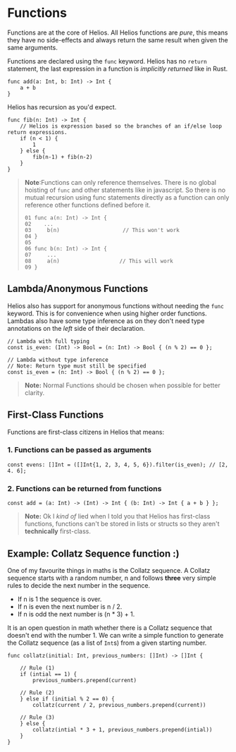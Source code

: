 # Functions

Functions are at the core of Helios. All Helios functions are *pure*, this means they have no side-effects and always return the same result when given the same arguments.

Functions are declared using the `func` keyword.
Helios has no `return` statement, the last expression in a function is *implicitly returned* like in Rust.

```go, noplaypen
func add(a: Int, b: Int) -> Int {
    a + b 
}
```

Helios has recursion as you'd expect.

```go, noplaypen
func fib(n: Int) -> Int {
    // Helios is expression based so the branches of an if/else loop return expressions.
    if (n < 1) {
        1
    } else {
        fib(n-1) + fib(n-2)
    }
}
```

>**Note**:Functions can only reference themselves.
>There is no global hoisting of `func` and other statements like in javascript.
>So there is no mutual recursion using func statements directly as a function can only reference
> other functions defined before it.
>
> ```go, noplaypen
> 01 func a(n: Int) -> Int {
> 02    ...
> 03     b(n)                    // This won't work
> 04 }
> 05
> 06 func b(n: Int) -> Int {
> 07     ...
> 08     a(n)                   // This will work
> 09 }
>```

## Lambda/Anonymous Functions

Helios also has support for anonymous functions without needing the `func` keyword.
This is for convenience when using higher order functions.
Lambdas also have some type inference as on they don't need type annotations on
the *left* side of their declaration.

```rust, noplaypen
// Lambda with full typing
const is_even: (Int) -> Bool = (n: Int) -> Bool { (n % 2) == 0 };

// Lambda without type inference
// Note: Return type must still be specified
const is_even = (n: Int) -> Bool { (n % 2) == 0 };
```

> **Note:** Normal Functions should be chosen when possible for better clarity.

## First-Class Functions

Functions are first-class citizens in Helios that means:

### 1. Functions can be passed as arguments

```ts, noplaypen
const evens: []Int = ([]Int{1, 2, 3, 4, 5, 6}).filter(is_even); // [2, 4. 6]; 
```

### 2. Functions can be returned from functions

```rust, noplaypen
const add = (a: Int) -> (Int) -> Int { (b: Int) -> Int { a + b } };
```

> **Note:** Ok I *kind of* lied when I told you that Helios has first-class functions,
functions can't be stored in lists or structs so they aren't **technically** first-class.

## Example: Collatz Sequence function :)

One of my favourite things in maths is the Collatz sequence.
A Collatz sequence starts with a random number, n
and follows **three** very simple rules to decide the next number in the sequence.

- If n is 1 the sequence is over.
- If n is even the next number is n / 2.
- If n is odd the next number is (n * 3) + 1.

It is an open question in math whether there is a Collatz sequence that doesn't end with the number 1.
We can write a simple function to generate the Collatz sequence (as a list of `Int`s) from a given starting number.

```go, noplaypen
func collatz(initial: Int, previous_numbers: []Int) -> []Int {

    // Rule (1)
    if (intial == 1) {
        previous_numbers.prepend(current) 

    // Rule (2)
    } else if (initial % 2 == 0) {
        collatz(current / 2, previous_numbers.prepend(current))

    // Rule (3)
    } else {
        collatz(intial * 3 + 1, previous_numbers.prepend(intial))      
    }
}
```
